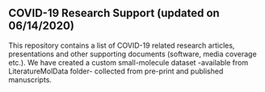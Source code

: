 
## COVID-19 Research Support (updated on 06/14/2020)

This repository contains a list of COVID-19 related research articles, presentations and other supporting documents (software, media coverage etc.). We have created a custom small-molecule dataset -available from LiteratureMolData folder- collected from pre-print and published manuscripts.   

